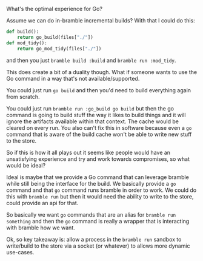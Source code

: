 What's the optimal experience for Go?

Assume we can do in-bramble incremental builds? With that I could do this:

```python
def build():
    return go_build(files["./"])
def mod_tidy():
    return go_mod_tidy(files["./"])
```

and then you just `bramble build :build` and `bramble run :mod_tidy`.

This does create a bit of a duality though. What if someone wants to use the Go command in a way that's not available/supported.

You could just run `go build` and then you'd need to build everything again from scratch.

You could just run `bramble run :go_build go build` but then the go command is going to build stuff the way it likes to build things and it will ignore the artifacts available within that context. The cache would be cleared on every run. You also can't fix this in software because even a `go` command that is aware of the build cache won't be able to write new stuff to the store.

So if this is how it all plays out it seems like people would have an unsatisfying experience and try and work towards compromises, so what would be ideal?

Ideal is maybe that we provide a Go command that can leverage bramble while still being the interface for the build. We basically provide a `go` command and that `go` command runs bramble in order to work. We could do this with `bramble run` but then it would need the ability to write to the store, could provide an api for that.

So basically we want `go` commands that are an alias for `bramble run something` and then the `go` command is really a wrapper that is interacting with bramble how we want.

Ok, so key takeaway is: allow a process in the `bramble run` sandbox to write/build to the store via a socket (or whatever) to allows more dynamic use-cases.
